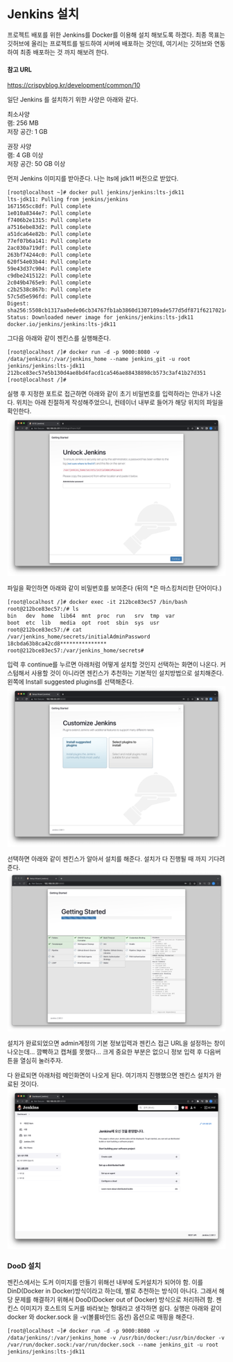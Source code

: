 # Jenkins 설치

프로젝트 배포를 위한 Jenkins를 Docker를 이용해 설치 해보도록 하겠다. 최종 목표는 깃허브에 올리는 프로젝트를 빌드하여 서버에 배포하는 것인데, 여기서는
깃허브와 연동하여 최종 배포하는 것 까지 해보려 한다.

#### 참고 URL
<https://crispyblog.kr/development/common/10>

일단 Jenkins 를 설치하기 위한 사양은 아래와 같다.

최소사양\
램: 256 MB\
저장 공간: 1 GB

권장 사양\
램: 4 GB 이상\
저장 공간: 50 GB 이상

먼저 Jenkins 이미지를 받아준다. 나는 lts에 jdk11 버전으로 받았다.
```shell
[root@localhost ~]# docker pull jenkins/jenkins:lts-jdk11
lts-jdk11: Pulling from jenkins/jenkins
1671565cc8df: Pull complete
1e010a8344e7: Pull complete
f7406b2e1315: Pull complete
a7516ebe83d2: Pull complete
a51dca64e82b: Pull complete
77ef07b6a141: Pull complete
2ac030a719df: Pull complete
263bf74244c0: Pull complete
620f54e03b44: Pull complete
59e43d37c904: Pull complete
c9dbe2415122: Pull complete
2c049b4765e9: Pull complete
c2b2538c867b: Pull complete
57c5d5e596fd: Pull complete
Digest: sha256:5508cb1317aa0ede06cb34767fb1ab3860d1307109ade577d5df871f62170214
Status: Downloaded newer image for jenkins/jenkins:lts-jdk11
docker.io/jenkins/jenkins:lts-jdk11
```

그다음 아래와 같이 젠킨스를 실행해준다.
```shell
[root@localhost /]# docker run -d -p 9000:8080 -v /data/jenkins/:/var/jenkins_home --name jenkins_git -u root jenkins/jenkins:lts-jdk11
212bce83ec57e5b130d4ae8bd4facd1ca546ae88438898cb573c3af41b27d351
[root@localhost /]#
```

실행 후 지정한 포트로 접근하면 아래와 같이 초기 비밀번호를 입력하라는 안내가 나온다.
위치는 아래 친절하게 작성해주었으니, 컨테이너 내부로 들어가 해당 위치의 파일을 확인한다.
![init_page.png](images/init_page.png)

파일을 확인하면 아래와 같이 비밀번호를 보여준다 (뒤의 *은 마스킹처리한 단어이다.)
```shell
[root@localhost /]# docker exec -it 212bce83ec57 /bin/bash
root@212bce83ec57:/# ls
bin   dev  home  lib64	mnt  proc  run	 srv  tmp  var
boot  etc  lib	 media	opt  root  sbin  sys  usr
root@212bce83ec57:/# cat /var/jenkins_home/secrets/initialAdminPassword
18cbda63b8ca42cd8***************
root@212bce83ec57:/var/jenkins_home/secrets#
```

입력 후 continue를 누르면 아래처럼 어떻게 설치할 것인지 선택하는 화면이 나온다. 커스텀해서 사용할 것이 아니라면 젠킨스가 추천하는 기본적인 설치방법으로 설치해준다.
왼쪽에 Install suggested plugins를 선택해준다.
![install_select.png](images/install_select.png)

선택하면 아래와 같이 젠킨스가 알아서 설치를 해준다. 설치가 다 진행될 때 까지 기다려준다.
![install_suggested_plugin.png](images/install_suggested_plugin.png)

설치가 완료되었으면 admin계정의 기본 정보입력과 젠킨스 접근 URL을 설정하는 창이 나오는데... 깜빡하고 캡쳐를 못했다...
크게 중요한 부분은 없으니 정보 입력 후 다음버튼을 열심히 눌러주자.

다 완료되면 아래처럼 메인화면이 나오게 된다. 여기까지 진행했으면 젠킨스 설치가 완료된 것이다.
![jenkins_main.png](images/jenkins_main.png)

### DooD 설치

젠킨스에서는 도커 이미지를 만들기 위해선 내부에 도커설치가 되어야 함. 이를DinD(Docker in Docker)방식이라고 하는데, 별로 추천하는 방식이 아니다.
그래서 해당 문제를 해결하기 위해서 DooD(Docker out of Docker) 방식으로 처리하려 함. 젠킨스 이미지가 호스트의 도커를 바라보는 형태라고 생각하면 쉽다.
실행은 아래와 같이 docker 와 docker.sock 을 -v(볼륨바인드 옵션) 옵션으로 매핑을 해준다.
```shell
[root@localhost ~]# docker run -d -p 9000:8080 -v /data/jenkins/:/var/jenkins_home -v /usr/bin/docker:/usr/bin/docker -v /var/run/docker.sock:/var/run/docker.sock --name jenkins_git -u root jenkins/jenkins:lts-jdk11
```